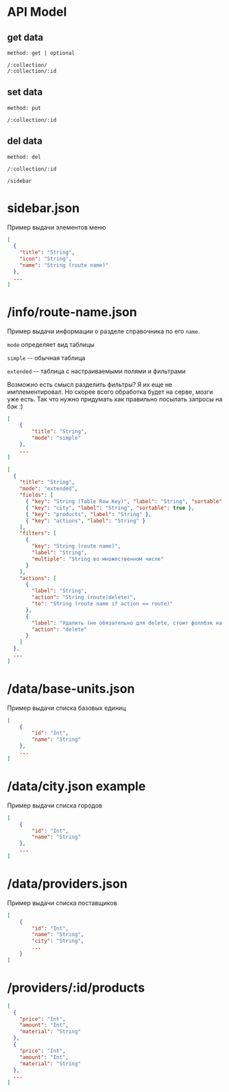 # API Model

## get data
```
method: get | optional

/:collection/
/:collection/:id
```
## set data
```
method: put

/:collection/:id
```
## del data
```
method: del

/:collection/:id
```

```
/sidebar

```


# sidebar.json
Пример выдачи элементов меню

```json
[
  {
    "title": "String",
    "icon": "String",
    "name": "String (route name)"
  },
  ...
]
```

# /info/route-name.json
Пример выдачи информации о разделе справочника по его `name`.

`mode` определяет вид таблицы

`simple` -- обычная таблица

`extended` -- таблица с настраиваемыми полями и фильтрами

Возможно есть смысл разделить фильтры? Я их еще не имплементировал. Но скорее всего обработка будет на серве, мозги уже есть. Так что нужно придумать как правильно посылать запросы на бэк :)

```json
[
    {
        "title": "String",
        "mode": "simple"
    },
    ...
]
```

```json
[
  {
    "title": "String",
    "mode": "extended",
    "fields": [
      { "key": "String (Table Row Key)", "label": "String", "sortable": false },
      { "key": "city", "label": "String", "sortable": true },
      { "key": "products", "label": "String" },
      { "key": "actions", "label": "String" }
    ],
    "filters": [
      {
        "key": "String (route name)",
        "label": "String",
        "multiple": "String во множественном числе"
      }
    ],
    "actions": [
      {
        "label": "String",
        "action": "String (route|delete)",
        "to": "String (route name if action == route)"
      },
      {
        "label": "Удалить (не обязательно для delete, стоит фоллбэк на всякий)",
        "action": "delete"
      }
    ]
  },
  ...
]
```

# /data/base-units.json
Пример выдачи списка базовых единиц

```json
[
    {
        "id": "Int",
        "name": "String"
    },
    ...
]
```

# /data/city.json example
Пример выдачи списка городов

```json
[
    {
        "id": "Int",
        "name": "String"
    },
    ...
]
```

# /data/providers.json
Пример выдачи списка поставщиков 

```json
[
    {
        "id": "Int",
        "name": "String",
        "city": "String",
        ...
    }
]
```

# /providers/:id/products
```json
[
  {
    "price": "Int",
    "amount": "Int",
    "material": "String"
  },
  {
    "price": "Int",
    "amount": "Int",
    "material": "String"
  },
  ...
]